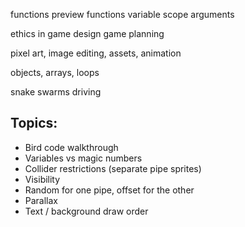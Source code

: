 functions preview
functions
variable scope
arguments

ethics in game design
game planning

pixel art, image editing, assets, animation

objects, arrays, loops

snake
swarms
driving

## Topics:

- Bird code walkthrough
- Variables vs magic numbers
- Collider restrictions (separate pipe sprites)
- Visibility
- Random for one pipe, offset for the other
- Parallax
- Text / background draw order
